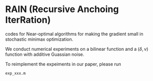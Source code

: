 # RAIN (Recursive Anchoing IterRation)

codes for Near-optimal algorithms for making the gradient small in stochastic minimax optimization.

We conduct numerical experiments on a bilinear function and a $(\delta,\nu)$ function with additive Guassian noise.

To reimplement the expeiments in our paper, please run 
```
exp_xxx.m
```
